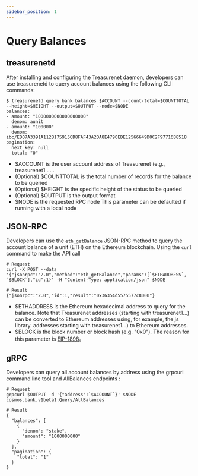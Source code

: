 ```yaml
---
sidebar_position: 1
---
```


# Query Balances

## treasurenetd

After installing and configuring the Treasurenet daemon, developers can use treasurenetd to query account balances using the following CLI commands:

```shell
$ treasurenetd query bank balances $ACCOUNT --count-total=$COUNTTOTAL --height=$HEIGHT --output=$OUTPUT --node=$NODE
balances:
- amount: "1000000000000000000"
  denom: aunit
- amount: "100000"
  denom: ibc/ED07A3391A112B175915CD8FAF43A2DA8E4790EDE12566649D0C2F97716B8518
pagination:
  next_key: null
  total: "0"
```

- $ACCOUNT is the user account address of Treasurenet (e.g., treasurenet1 .....
- (Optional) $COUNTTOTAL is the total number of records for the balance to be queried
- (Optional) $HEIGHT is the specific height of the status to be queried
- (Optional) $OUTPUT is the output format
- $NODE is the requested RPC node This parameter can be defaulted if running with a local node

## JSON-RPC

Developers can use the `eth_getBalance` JSON-RPC method to query the account balance of a unit (ETH) on the Ethereum blockchain. Using the `curl` command to make the API call

```shell
# Request
curl -X POST --data '{"jsonrpc":"2.0","method":"eth_getBalance","params":[`$ETHADDRESS`, `$BLOCK`],"id":1}' -H "Content-Type: application/json" $NODE

# Result
{"jsonrpc":"2.0","id":1,"result":"0x36354d5575577c8000"}

```

- $ETHADDRESS is the Ethereum hexadecimal address to query for the balance. Note that Treasurenet addresses (starting with treasurenet1...) can be converted to Ethereum addresses using, for example, the js library. addresses starting with treasurenet1...) to Ethereum addresses.
- $BLOCK is the block number or block hash (e.g. "0x0"). The reason for this parameter is [EIP-1898](https://github.com/ethereum/EIPs/blob/master/EIPS/eip-1898.md)。

## gRPC

Developers can query all account balances by address using the grpcurl command line tool and AllBalances endpoints :

```shell
# Request
grpcurl $OUTPUT -d '{"address":`$ACCOUNT`}' $NODE cosmos.bank.v1beta1.Query/AllBalances

# Result
{
  "balances": [
    {
      "denom": "stake",
      "amount": "1000000000"
    }
  ],
  "pagination": {
    "total": "1"
  }
}
```
